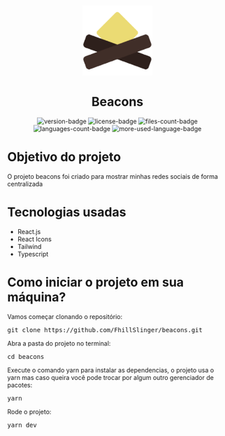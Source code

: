 <div align="center">
  <img width="160px" src="/public/favicons/android-chrome-384x384.png" alt="app-logo"/>
  <h1>Beacons</h1>
</div>

<div align="center">
  <img src="https://img.shields.io/github/package-json/v/FhillSlinger/beacons" alt="version-badge"/>
  <img src="https://img.shields.io/github/license/FhillSlinger/beacons" alt="license-badge"/>
  <img src="https://img.shields.io/github/directory-file-count/FhillSlinger/beacons" alt="files-count-badge"/>
  <img src="https://img.shields.io/github/languages/count/FhillSlinger/beacons" alt="languages-count-badge"/>
  <img src="https://img.shields.io/github/languages/top/FhillSlinger/beacons" alt="more-used-language-badge"/>
</div>

<div>
  <h1>Objetivo do projeto</h1>
  <p>O projeto beacons foi criado para mostrar minhas redes sociais de forma centralizada</p>
</div>

<div>
  <h1>Tecnologias usadas</h1>
  <ul>
    <li>React.js</li>
    <li>React Icons</li>
    <li>Tailwind</li>
    <li>Typescript</li> 
  </ul>
</div>

<div>
  <h1>Como iniciar o projeto em sua máquina?</h1>
  <p>Vamos começar clonando o repositório:</p>
  <pre>git clone https://github.com/FhillSlinger/beacons.git</pre>
  <p>Abra a pasta do projeto no terminal:</p>
  <pre>cd beacons</pre>
  <p>Execute o comando yarn para instalar as dependencias, o projeto usa o yarn mas caso queira você pode trocar por algum outro gerenciador de pacotes:</p>
  <pre>yarn</pre>
  <p>Rode o projeto:</p>
  <pre>yarn dev</pre>
</div>
